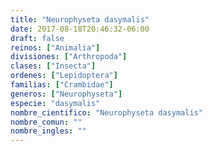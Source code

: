 ```yaml
---
title: "Neurophyseta dasymalis"
date: 2017-08-18T20:46:32-06:00
draft: false
reinos: ["Animalia"]
divisiones: ["Arthropoda"]
clases: ["Insecta"]
ordenes: ["Lepidoptera"]
familias: ["Crambidae"]
generos: ["Neurophyseta"]
especie: "dasymalis"
nombre_cientifico: "Neurophyseta dasymalis"
nombre_comun: ""
nombre_ingles: ""
---
```

